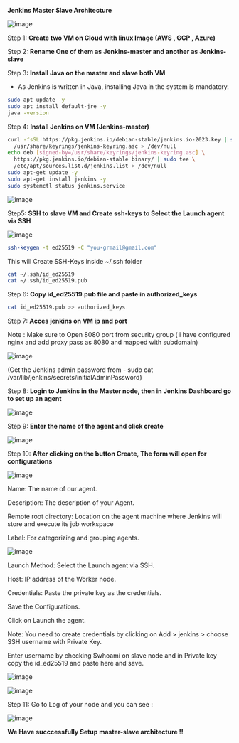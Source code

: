 **Jenkins Master Slave Architecture**


![image](https://github.com/user-attachments/assets/5fbebf00-4c7f-4e45-9cea-473045c96c25)

Step 1: 
**Create two VM on Cloud with linux Image (AWS , GCP , Azure)**

Step 2: 
**Rename One of them as Jenkins-master and another as Jenkins-slave**

Step 3:
**Install Java on the master and slave both VM**

-  As Jenkins is written in Java, installing Java in the system is mandatory.
  
```sh
sudo apt update -y
sudo apt install default-jre -y
java -version
```

Step 4:
**Install Jenkins on VM (Jenkins-master)**

```sh
curl -fsSL https://pkg.jenkins.io/debian-stable/jenkins.io-2023.key | sudo tee \
  /usr/share/keyrings/jenkins-keyring.asc > /dev/null
echo deb [signed-by=/usr/share/keyrings/jenkins-keyring.asc] \
  https://pkg.jenkins.io/debian-stable binary/ | sudo tee \
  /etc/apt/sources.list.d/jenkins.list > /dev/null
sudo apt-get update -y
sudo apt-get install jenkins -y
sudo systemctl status jenkins.service 
```

![image](https://github.com/user-attachments/assets/e5e03047-0d0c-49a3-aac6-71c2b4afa565)


Step5: 
**SSH to slave VM and Create ssh-keys to Select the Launch agent via SSH**

![image](https://github.com/user-attachments/assets/ebcc63b4-c17f-47e6-ac16-1295e57374e9)

```sh
ssh-keygen -t ed25519 -C "you-grmail@gmail.com"
```
This will Create SSH-Keys inside ~/.ssh folder

```sh
cat ~/.ssh/id_ed25519
cat ~/.ssh/id_ed25519.pub 
```

Step 6: 
**Copy id_ed25519.pub file and paste in authorized_keys**

```sh
cat id_ed25519.pub >> authorized_keys
```

Step 7: 
**Acces jenkins on VM ip and port**

Note : Make sure to Open 8080 port from security group ( i have configured nginx and add proxy pass as 8080 and mapped with subdomain)

![image](https://github.com/user-attachments/assets/e6b54a58-85e2-43b3-8419-a81a3751cd4b)

(Get the Jenkins admin password from - sudo cat /var/lib/jenkins/secrets/initialAdminPassword)



Step 8:
**Login to Jenkins in the Master node, then in Jenkins Dashboard go to set up an agent**


![image](https://github.com/user-attachments/assets/0302d65f-0a5b-4bc6-92b8-22b333f31ba2)

Step 9:
**Enter the name of the agent and click create**


![image](https://github.com/user-attachments/assets/9c65fa49-2602-42d0-b295-27cc8d5569cb)


Step 10:
**After clicking on the button Create, The form will open for configurations**

![image](https://github.com/user-attachments/assets/e600f2a8-d921-4c45-9fad-a143d6e5a4ee)

Name: The name of our agent.

Description: The description of your Agent.

Remote root directory: Location on the agent machine where Jenkins will store and execute its job workspace

Label: For categorizing and grouping agents.



![image](https://github.com/user-attachments/assets/8b37c79c-86d9-4f72-8fc8-7153d0e34e9f)


Launch Method: Select the Launch agent via SSH.

Host: IP address of the Worker node.

Credentials: Paste the private key as the credentials.

Save the Configurations.

Click on Launch the agent.

Note: You need to create credentials by clicking on Add > jenkins > choose SSH username with Private Key.

Enter username by checking $whoami on slave node and in Private key copy the id_ed25519 and paste here and save.


![image](https://github.com/user-attachments/assets/f4f3b850-72dc-415b-bb48-cb34c7025fd1)

![image](https://github.com/user-attachments/assets/22a466fe-d4a4-4b39-a2b8-2ab5b8c76ad7)



Step 11:
Go to Log of your node and you can see :

![image](https://github.com/user-attachments/assets/8debb545-91d3-4866-b838-dbda8b136770)


**We Have succcessfully Setup master-slave architecture !!**
